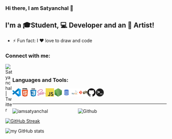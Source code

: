 <!-- ![metrics](https://metrics.lecoq.io/Bluehatcoders?template=classic&languages=1&isocalendar=1&introduction=1&stars=1&lines=1&notable=1&tweets=1&isocalendar.duration=full-year&languages.limit=8&languages.colors=github&languages.threshold=0%25&introduction.title=true&stars.limit=10&notable.repositories=true&tweets.attachments=true&tweets.limit=5&tweets.user=.user.twitter&config.twemoji=true)
-->
### Hi there, I am Satyanchal 👋

## I'm a 🎓Student, 💻 Developer and an 🎨 Artist!
- ⚡ Fun fact: I ❤️ love to draw and code

### Connect with me:

[<img align="left" alt="Satyanchal | Twitter" width="22px" src="https://www.iconsdb.com/icons/preview/white/twitter-xxl.png" />][twitter]
<!--[<img align="left" alt="Satyanchal | Instagram" width="22px" src="https://www.edigitalagency.com.au/wp-content/uploads/new-instagram-logo-white-border-icon-png-large.png" />][instagram] -->

<br />

### Languages and Tools:

[<img align="left" alt="Visual Studio Code" width="26px" src="https://raw.githubusercontent.com/github/explore/80688e429a7d4ef2fca1e82350fe8e3517d3494d/topics/visual-studio-code/visual-studio-code.png" />][webdevplaylist]
[<img align="left" alt="HTML5" width="26px" src="https://raw.githubusercontent.com/github/explore/80688e429a7d4ef2fca1e82350fe8e3517d3494d/topics/html/html.png" />][webdevplaylist]
[<img align="left" alt="CSS3" width="26px" src="https://raw.githubusercontent.com/github/explore/80688e429a7d4ef2fca1e82350fe8e3517d3494d/topics/css/css.png" />][cssplaylist]
[<img align="left" alt="Sass" width="26px" src="https://raw.githubusercontent.com/github/explore/80688e429a7d4ef2fca1e82350fe8e3517d3494d/topics/sass/sass.png" />][cssplaylist]
[<img align="left" alt="JavaScript" width="26px" src="https://raw.githubusercontent.com/github/explore/80688e429a7d4ef2fca1e82350fe8e3517d3494d/topics/javascript/javascript.png" />][jsplaylist]
<!-- [<img align="left" alt="React" width="26px" src="https://raw.githubusercontent.com/github/explore/80688e429a7d4ef2fca1e82350fe8e3517d3494d/topics/react/react.png" />][pizzaseries] -->
[<img align="left" alt="Node.js" width="26px" src="https://raw.githubusercontent.com/github/explore/80688e429a7d4ef2fca1e82350fe8e3517d3494d/topics/nodejs/nodejs.png" />][webdevplaylist]
[<img align="left" alt="SQL" width="26px" src="https://raw.githubusercontent.com/github/explore/80688e429a7d4ef2fca1e82350fe8e3517d3494d/topics/sql/sql.png" />][webdevplaylist]
[<img align="left" alt="MySQL" width="26px" src="https://raw.githubusercontent.com/github/explore/80688e429a7d4ef2fca1e82350fe8e3517d3494d/topics/mysql/mysql.png" />][webdevplaylist]
[<img align="left" alt="Git" width="26px" src="https://raw.githubusercontent.com/github/explore/80688e429a7d4ef2fca1e82350fe8e3517d3494d/topics/git/git.png" />][webdevplaylist]
[<img align="left" alt="GitHub" width="26px" src="https://raw.githubusercontent.com/github/explore/78df643247d429f6cc873026c0622819ad797942/topics/github/github.png" />][webdevplaylist]
[<img align="left" alt="HTML5" width="26px" src="https://raw.githubusercontent.com/github/explore/80688e429a7d4ef2fca1e82350fe8e3517d3494d/topics/terminal/terminal.png" />][webdevplaylist]

<br />
<br />

---
<img width="55%" align="right" alt="Github" src="https://raw.githubusercontent.com/onimur/.github/master/.resources/git-header.svg" />
<!--img alt="Satyanchal's Github Stats" width="500px" src="https://github-readme-stats.vercel.app/api?username=iamsatyanchal&show_icons=true&hide_border=true"-->
<img width="350px" src="https://github-readme-stats.vercel.app/api/top-langs/?username=iamsatyanchal&layout=compact&hide_border=true&bg_color=0d1117" alt="iamsatyanchal">


[website]: https://satyanchal.hashnode.dev/
[twitter]: https://twitter.com/iamsatyanchal
[instagram]: https://www.instagram.com/iamsatyanchal
[webdevplaylist]: #
[jsplaylist]: #
[cssplaylist]: #
[pizzaseries]: #


[![GitHub Streak](https://github-readme-streak-stats.herokuapp.com?user=iamsatyanchal&theme=Javascript-dark&date_format=j%20M%5B%20Y%5D)](https://git.io/streak-stats)

![my GitHub stats](https://github-readme-stats.vercel.app/api?username=iamsatyanchal&theme=highcontrast&show_icons=true)


